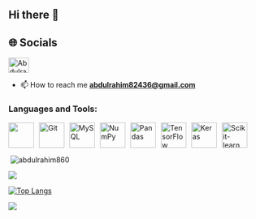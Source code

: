 ## Hi there 👋

## 🌐 Socials
<p align="left">
<a href="https://linkedin.com/in/abdulrahim087" target="blank"><img align="center" src="https://raw.githubusercontent.com/rahuldkjain/github-profile-readme-generator/master/src/images/icons/Social/linked-in-alt.svg" alt="AbdulrahimS" height="30" width="40" /></a>

- 📫 How to reach me **abdulrahim82436@gmail.com**

<h3 align="left">Languages and Tools:</h3>
<div style="display: flex; gap: 10px; align-items: center;">
  <img height="50" width="50" src="https://img.icons8.com/color/48/000000/python.png" />
  <img height="50" width="50" src="https://img.icons8.com/color/48/000000/git.png" alt="Git" />
  <img height="50" width="50" src="https://img.icons8.com/fluency/48/000000/mysql-logo.png" alt="MySQL" />
  <img height="50" width="50" src="https://upload.wikimedia.org/wikipedia/commons/3/31/NumPy_logo_2020.svg" alt="NumPy" />
  <img height="50" width="50" src="https://upload.wikimedia.org/wikipedia/commons/e/ed/Pandas_logo.svg" alt="Pandas" />
  <img height="50" width="50" src="https://img.icons8.com/color/48/000000/tensorflow.png" alt="TensorFlow" />
  <img height="50" width="50" src="https://upload.wikimedia.org/wikipedia/commons/a/ae/Keras_logo.svg" alt="Keras" />
  <img height="50" width="50" src="https://upload.wikimedia.org/wikipedia/commons/0/05/Scikit_learn_logo_small.svg" alt="Scikit-learn" />
</div>


<p>&nbsp;<img align="center" src="https://github-readme-stats.vercel.app/api?username=abdulrahim860&show_icons=true&locale=en" alt="abdulrahim860" /></p>

![](https://nirzak-streak-stats.vercel.app/?user=abdulrahim860&theme=default&hide_border=false&background=ffffff&ring=0366d6&fire=0366d6&currStreakLabel=0366d6&currStreakNum=24292e&sideNums=24292e&sideLabels=0366d6&dates=24292e)<br/>

[![Top Langs](https://github-readme-stats.vercel.app/api/top-langs/?username=abdulrahim860)](https://github.com/anuraghazra/github-readme-stats)

![](https://leetcard.jacoblin.cool/abdulrahim03?ext=heatmap)
